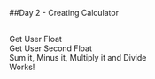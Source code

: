 ##Day 2 - Creating Calculator

<br>Get User Float
<br>Get User Second Float
<br>Sum it, Minus it, Multiply it and Divide
<br>Works!